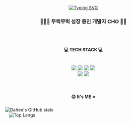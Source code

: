 <div align=center >
  
[![Typing SVG](https://readme-typing-svg.demolab.com?font=Rubik&pause=1000&color=D956FF&center=true&vCenter=true&width=435&lines=+I'm+Web+Frontend+Developer+%F0%9F%92%9C)](https://git.io/typing-svg)
  <br />
  
  ### 👩🏻‍💻&nbsp;무럭무럭 성장 중인 개발자 CHO&nbsp;🌱✨
  <br />
  <br />
  
  #### 💻&nbsp;TECH STACK&nbsp;💻
  <br />
  
  <div align=center>
    <img src="https://img.shields.io/badge/html5-E34F26?style=for-the-badge&logo=html5&logoColor=white"> 
    <img src="https://img.shields.io/badge/css3-1572B6?style=for-the-badge&logo=css3&logoColor=white"> 
    <img src="https://img.shields.io/badge/styledcomponents-DB7093?style=for-the-badge&logo=styledcomponents&logoColor=white"> 
    <img src="https://img.shields.io/badge/sass-CC6699?style=for-the-badge&logo=sass&logoColor=white"> 
    <br />
    <img src="https://img.shields.io/badge/javascript-F7DF1E?style=for-the-badge&logo=javascript&logoColor=black"> 
    <img src="https://img.shields.io/badge/react-61DAFB?style=for-the-badge&logo=react&logoColor=white"> 
  </div>
  <br /><br />
  
  #### 😊&nbsp;It's ME&nbsp;⭐
</div>

![Dahee's GitHub stats](https://github-readme-stats.vercel.app/api?username=selene-cho&show_icons=true&theme=dracula)  
 &nbsp;&nbsp;
![Top Langs](https://github-readme-stats.vercel.app/api/top-langs/?username=selene-cho&layout=compact&theme=buefy)
    



<!--
**selene-cho/selene-cho** is a ✨ _special_ ✨ repository because its `README.md` (this file) appears on your GitHub profile.

Here are some ideas to get you started:

- 🔭 I’m currently working on ...
- 🌱 I’m currently learning ...
- 👯 I’m looking to collaborate on ...
- 🤔 I’m looking for help with ...
- 💬 Ask me about ...
- 📫 How to reach me: ...
- 😄 Pronouns: ...
- ⚡ Fun fact: ...
-->
